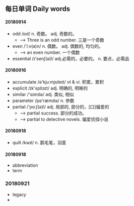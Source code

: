 ## 每日单词 Daily words


#### 20180914
  - odd   /ɒd/        n. 奇数。  adj. 奇数的。   
    + --> Three is an odd number. 三是一个奇数
  - even  /'iːv(ə)n/  n. 偶数。  adj. 偶数的, 均匀的。
    + --> an even number. 一个偶数  
  - essential /ɪ'senʃ(ə)l/  adj.必需的，必要的。 n. 要点，必需品 
    
#### 20180916
  - accumulate /ə'kjuːmjʊleɪt/   vt & vi. 积累，累积
  - explicit   /ɪk'splɪsɪt/      adj. 明确的, 明晰的
  - similar    /'sɪmɪlə/         adj. 类似, 相似
  - parameter  /pə'ræmɪtə/       n. 参数
  - partial    /'pɑːʃ(ə)l/       adj. 局部的, 部分的，[口]偏爱的
    + --> partial success. 部分的成功。
    + --> partial to detective novels. 偏爱侦探小说
    
#### 20180918
  - quill /kwɪl/    n. 鹅毛笔，羽茎
  
#### 20180918 
  - abbreviation
  - term
  
### 20180921
  - legacy
  -   
  